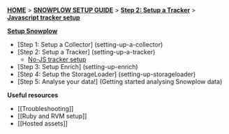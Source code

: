 [**HOME**](Home) > [**SNOWPLOW SETUP GUIDE**](Setting-up-Snowplow) > [**Step 2: Setup a Tracker**](setting-up-a-tracker) > [**Javascript tracker setup**](javascript-tracker-setup)

[**Setup Snowplow**](Setting-up-Snowplow)  

- [Step 1: Setup a Collector] (setting-up-a-collector)  
- [Step 2: Setup a Tracker] (setting-up-a-tracker)  
  - [No-JS tracker setup](no-js-tracker-setup)  
- [Step 3: Setup Enrich] (setting-up-enrich)  
- [Step 4: Setup the StorageLoader] (setting-up-storageloader)  
- [Step 5: Analyse your data!] (Getting started analysing Snowplow data)  

**Useful resources**  

- [[Troubleshooting]]  
- [[Ruby and RVM setup]]  
- [[Hosted assets]] 
